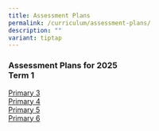 ```yaml
---
title: Assessment Plans
permalink: /curriculum/assessment-plans/
description: ""
variant: tiptap
---
```

<h3>Assessment Plans for 2025<br>Term 1</h3>
<p><a href="/files/2024_T1_Assessment_Letter_to_Parents___P3.pdf" rel="noopener noreferrer nofollow" target="_blank">Primary 3</a> 
<br><a href="/files/2024_T1_Assessment_Letter_to_Parents___P4.pdf" rel="noopener noreferrer nofollow" target="_blank">Primary 4</a> 
<br><a href="/files/2024_T1_Assessment_Letter_to_Parents___P5.pdf" rel="noopener noreferrer nofollow" target="_blank">Primary 5</a> 
<br><a href="/files/2024_T1_Assessment_Letter_to_Parents___P6.pdf" rel="noopener noreferrer nofollow" target="_blank">Primary 6</a>
</p>
<p></p>
<p></p>